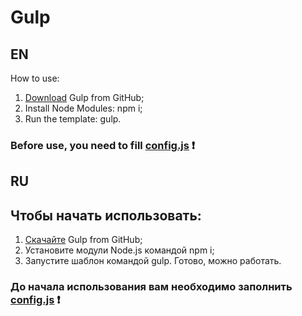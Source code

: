 <h1> Gulp </h1>

EN
-------------

How to use:

1. <a href="https://github.com/zanusilker/gulpimize/archive/master.zip">Download</a> Gulp from GitHub;
2. Install Node Modules: npm i;
3. Run the template: gulp.

### Before use, you need to fill <a href="https://github.com/zanusilker/gulpimize/blob/master/config.js">config.js</a> :heavy_exclamation_mark:


RU
-------------

<h2> Чтобы начать использовать:</h2>

1. <a href="https://github.com/zanusilker/gulpimize/archive/master.zip">Скачайте</a> Gulp from GitHub;
2. Установите модули Node.js командой npm i;
3. Запустите шаблон командой gulp. Готово, можно работать.

### До начала использования вам необходимо заполнить <a href="https://github.com/zanusilker/gulpimize/blob/master/config.js">config.js</a> :heavy_exclamation_mark:
